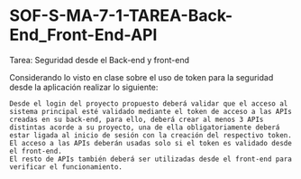 # SOF-S-MA-7-1-TAREA-Back-End_Front-End-API
Tarea: Seguridad desde el Back-end y front-end


Considerando lo visto en clase sobre el uso de token para la seguridad desde la aplicación realizar lo siguiente:
```
Desde el login del proyecto propuesto deberá validar que el acceso al sistema principal esté validado mediante el token de acceso a las APIs creadas en su back-end, para ello, deberá crear al menos 3 APIs distintas acorde a su proyecto, una de ella obligatoriamente deberá estar ligada al inicio de sesión con la creación del respectivo token.
El acceso a las APIs deberán usadas solo si el token es validado desde el front-end. 
El resto de APIs también deberá ser utilizadas desde el front-end para verificar el funcionamiento.
```

